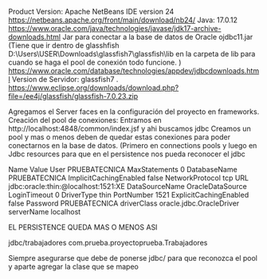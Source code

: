 Product Version: Apache NetBeans IDE version 24
https://netbeans.apache.org/front/main/download/nb24/
Java: 17.0.12 https://www.oracle.com/java/technologies/javase/jdk17-archive-downloads.html
Jar para conectar a la base de datos de Oracle ojdbc11.jar (Tiene que ir dentro de glasshfish
D:\Users\USER\Downloads\glassfish7\glassfish\lib en la carpeta de lib para cuando se haga el
pool de conexión todo funcione. ) https://www.oracle.com/database/technologies/appdev/jdbcdownloads.html
Version de Servidor: glassfish7 .
https://www.eclipse.org/downloads/download.php?file=/ee4j/glassfish/glassfish-7.0.23.zip

Agregamos el Server faces en la configuración del proyecto en frameworks.
Creación del pool de conexiones:
Entramos en http://localhost:4848/common/index.jsf y ahi buscamos jdbc
Creamos un pool y mas o menos deben de quedar estas conexiones para poder conectarnos en la
base de datos. (Primero en connections pools y luego en Jdbc resources para que en el persistence
nos pueda reconocer el jdbc

Name Value
User PRUEBATECNICA
MaxStatements 0
DatabaseName PRUEBATECNICA
ImplicitCachingEnabled false
NetworkProtocol tcp
URL jdbc:oracle:thin:@localhost:1521:XE
DataSourceName OracleDataSource
LoginTimeout 0
DriverType thin
PortNumber 1521
ExplicitCachingEnabled false
Password PRUEBATECNICA
driverClass oracle.jdbc.OracleDriver
serverName localhost


EL PERSISTENCE QUEDA MAS O MENOS ASI
<?xml version="1.0" encoding="UTF-8"?>
<persistence xmlns="http://xmlns.jcp.org/xml/ns/persistence"
 xmlns:xsi="http://www.w3.org/2001/XMLSchema-instance"
 xsi:schemaLocation="http://xmlns.jcp.org/xml/ns/persistence
 http://xmlns.jcp.org/xml/ns/persistence/persistence_2_1.xsd"
 version="2.1">
 <persistence-unit name="trabajadoresPU" transaction-type="JTA">
 <jta-data-source>jdbc/trabajadores</jta-data-source>
 <class>com.prueba.proyectoprueba.Trabajadores</class>
 <properties>
 <property name="javax.persistence.schema-generation.database.action" value="none"/>
 <!-- Aquí podrías agregar más propiedades si quieres -->
 </properties>
 </persistence-unit>
</persistence>
Siempre asegurarse que debe de ponerse jdbc/ para que reconozca el pool y aparte agregar la
clase que se mapeo
